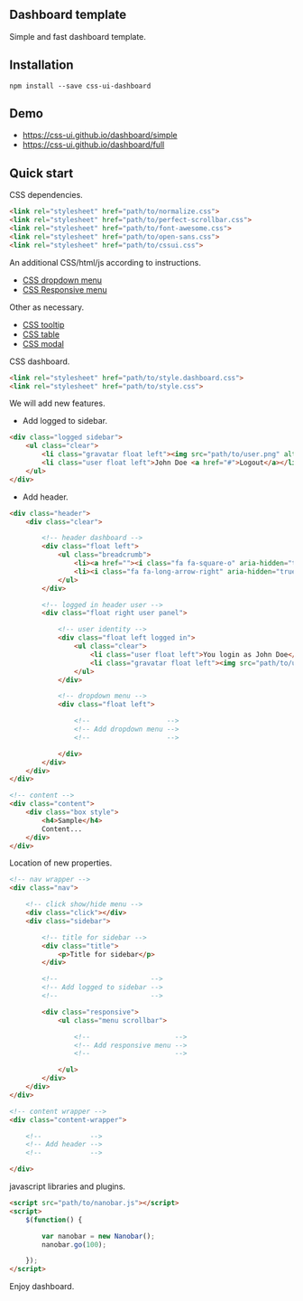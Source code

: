 ## Dashboard template

Simple and fast dashboard template.

## Installation

```
npm install --save css-ui-dashboard
```

## Demo

- https://css-ui.github.io/dashboard/simple
- https://css-ui.github.io/dashboard/full

## Quick start

CSS dependencies.

```html
<link rel="stylesheet" href="path/to/normalize.css">
<link rel="stylesheet" href="path/to/perfect-scrollbar.css">
<link rel="stylesheet" href="path/to/font-awesome.css">
<link rel="stylesheet" href="path/to/open-sans.css">
<link rel="stylesheet" href="path/to/cssui.css">
```

An additional CSS/html/js according to instructions.

- [CSS dropdown menu](https://github.com/css-ui/dropdown-menu)
- [CSS Responsive menu](https://github.com/css-ui/responsive-menu)

Other as necessary.

- [CSS tooltip](https://github.com/css-ui/tooltip)
- [CSS table](https://github.com/css-ui/table)
- [CSS modal](https://github.com/css-ui/modal)

CSS dashboard.

```html
<link rel="stylesheet" href="path/to/style.dashboard.css">
<link rel="stylesheet" href="path/to/style.css">
```

We will add new features.

- Add logged to sidebar.

```html
<div class="logged sidebar">
	<ul class="clear">
		<li class="gravatar float left"><img src="path/to/user.png" alt="user"></li>
		<li class="user float left">John Doe <a href="#">Logout</a></li>
	</ul>
</div>
```

- Add header.

```html
<div class="header">
	<div class="clear">

		<!-- header dashboard -->
		<div class="float left">
			<ul class="breadcrumb">
				<li><a href=""><i class="fa fa-square-o" aria-hidden="true"></i>Dashboard</a></li>
				<li><i class="fa fa-long-arrow-right" aria-hidden="true"></i>Sample</li>
			</ul>
		</div>

		<!-- logged in header user -->
		<div class="float right user panel">

			<!-- user identity -->
			<div class="float left logged in">
				<ul class="clear">
					<li class="user float left">You login as John Doe</li>
					<li class="gravatar float left"><img src="path/to/user.png" alt="user"></li>
				</ul>
			</div>

			<!-- dropdown menu -->
			<div class="float left">

				<!--                   -->
				<!-- Add dropdown menu -->
				<!--                   -->

			</div>
		</div>
	</div>
</div>

<!-- content -->
<div class="content">
	<div class="box style">
		<h4>Sample</h4>
		Content...
	</div>
</div>
```

Location of new properties.

```html
<!-- nav wrapper -->
<div class="nav">

	<!-- click show/hide menu -->
	<div class="click"></div>
	<div class="sidebar">

		<!-- title for sidebar -->
		<div class="title">
			<p>Title for sidebar</p>
		</div>

		<!--                       -->
		<!-- Add logged to sidebar -->
		<!--                       -->

		<div class="responsive">
			<ul class="menu scrollbar">

				<!--                     -->
				<!-- Add responsive menu -->
				<!--                     -->

			</ul>
		</div>
	</div>
</div>

<!-- content wrapper -->
<div class="content-wrapper">

	<!--            -->
	<!-- Add header -->
	<!--            -->

</div>
```

javascript libraries and plugins.

```html
<script src="path/to/nanobar.js"></script>
<script>
	$(function() {

		var nanobar = new Nanobar();
		nanobar.go(100);

	});
</script>
```

Enjoy dashboard.
